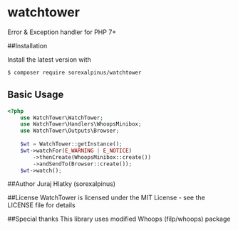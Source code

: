 # watchtower

Error & Exception handler for PHP 7+

##Installation

Install the latest version with

```bash
$ composer require sorexalpinus/watchtower
```

## Basic Usage

```php
<?php
    use WatchTower\WatchTower;
    use WatchTower\Handlers\WhoopsMinibox;
    use WatchTower\Outputs\Browser;
    
    $wt = WatchTower::getInstance();
    $wt->watchFor(E_WARNING | E_NOTICE)
        ->thenCreate(WhoopsMinibox::create())
        ->andSendTo(Browser::create());
    $wt->watch();
```


##Author
Juraj Hlatky (sorexalpinus)

##License
WatchTower is licensed under the MIT License - see the LICENSE file for details

##Special thanks
This library uses modified Whoops (filp/whoops) package
